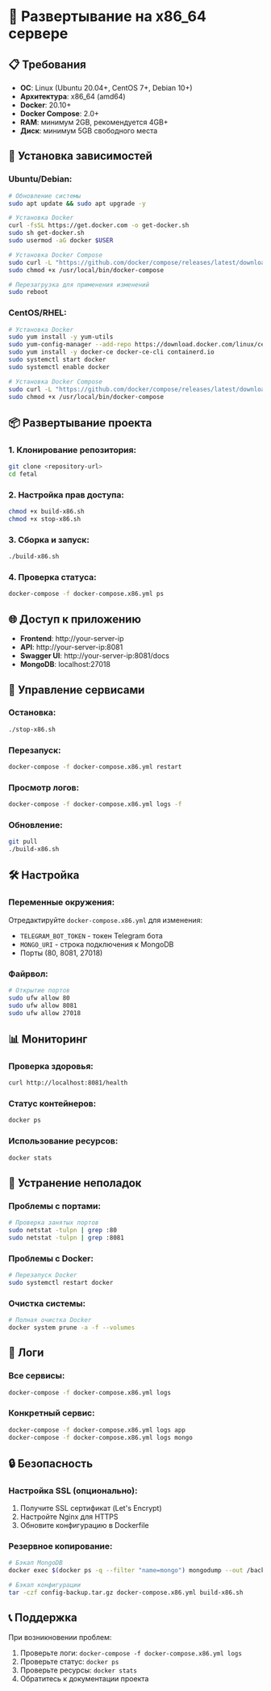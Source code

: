 # 🚀 Развертывание на x86_64 сервере

## 📋 Требования

- **ОС**: Linux (Ubuntu 20.04+, CentOS 7+, Debian 10+)
- **Архитектура**: x86_64 (amd64)
- **Docker**: 20.10+
- **Docker Compose**: 2.0+
- **RAM**: минимум 2GB, рекомендуется 4GB+
- **Диск**: минимум 5GB свободного места

## 🔧 Установка зависимостей

### Ubuntu/Debian:
```bash
# Обновление системы
sudo apt update && sudo apt upgrade -y

# Установка Docker
curl -fsSL https://get.docker.com -o get-docker.sh
sudo sh get-docker.sh
sudo usermod -aG docker $USER

# Установка Docker Compose
sudo curl -L "https://github.com/docker/compose/releases/latest/download/docker-compose-$(uname -s)-$(uname -m)" -o /usr/local/bin/docker-compose
sudo chmod +x /usr/local/bin/docker-compose

# Перезагрузка для применения изменений
sudo reboot
```

### CentOS/RHEL:
```bash
# Установка Docker
sudo yum install -y yum-utils
sudo yum-config-manager --add-repo https://download.docker.com/linux/centos/docker-ce.repo
sudo yum install -y docker-ce docker-ce-cli containerd.io
sudo systemctl start docker
sudo systemctl enable docker

# Установка Docker Compose
sudo curl -L "https://github.com/docker/compose/releases/latest/download/docker-compose-$(uname -s)-$(uname -m)" -o /usr/local/bin/docker-compose
sudo chmod +x /usr/local/bin/docker-compose
```

## 📦 Развертывание проекта

### 1. Клонирование репозитория:
```bash
git clone <repository-url>
cd fetal
```

### 2. Настройка прав доступа:
```bash
chmod +x build-x86.sh
chmod +x stop-x86.sh
```

### 3. Сборка и запуск:
```bash
./build-x86.sh
```

### 4. Проверка статуса:
```bash
docker-compose -f docker-compose.x86.yml ps
```

## 🌐 Доступ к приложению

- **Frontend**: http://your-server-ip
- **API**: http://your-server-ip:8081
- **Swagger UI**: http://your-server-ip:8081/docs
- **MongoDB**: localhost:27018

## 🔧 Управление сервисами

### Остановка:
```bash
./stop-x86.sh
```

### Перезапуск:
```bash
docker-compose -f docker-compose.x86.yml restart
```

### Просмотр логов:
```bash
docker-compose -f docker-compose.x86.yml logs -f
```

### Обновление:
```bash
git pull
./build-x86.sh
```

## 🛠️ Настройка

### Переменные окружения:
Отредактируйте `docker-compose.x86.yml` для изменения:
- `TELEGRAM_BOT_TOKEN` - токен Telegram бота
- `MONGO_URI` - строка подключения к MongoDB
- Порты (80, 8081, 27018)

### Файрвол:
```bash
# Открытие портов
sudo ufw allow 80
sudo ufw allow 8081
sudo ufw allow 27018
```

## 📊 Мониторинг

### Проверка здоровья:
```bash
curl http://localhost:8081/health
```

### Статус контейнеров:
```bash
docker ps
```

### Использование ресурсов:
```bash
docker stats
```

## 🚨 Устранение неполадок

### Проблемы с портами:
```bash
# Проверка занятых портов
sudo netstat -tulpn | grep :80
sudo netstat -tulpn | grep :8081
```

### Проблемы с Docker:
```bash
# Перезапуск Docker
sudo systemctl restart docker
```

### Очистка системы:
```bash
# Полная очистка Docker
docker system prune -a -f --volumes
```

## 📝 Логи

### Все сервисы:
```bash
docker-compose -f docker-compose.x86.yml logs
```

### Конкретный сервис:
```bash
docker-compose -f docker-compose.x86.yml logs app
docker-compose -f docker-compose.x86.yml logs mongo
```

## 🔒 Безопасность

### Настройка SSL (опционально):
1. Получите SSL сертификат (Let's Encrypt)
2. Настройте Nginx для HTTPS
3. Обновите конфигурацию в Dockerfile

### Резервное копирование:
```bash
# Бэкап MongoDB
docker exec $(docker ps -q --filter "name=mongo") mongodump --out /backup

# Бэкап конфигурации
tar -czf config-backup.tar.gz docker-compose.x86.yml build-x86.sh
```

## 📞 Поддержка

При возникновении проблем:
1. Проверьте логи: `docker-compose -f docker-compose.x86.yml logs`
2. Проверьте статус: `docker ps`
3. Проверьте ресурсы: `docker stats`
4. Обратитесь к документации проекта
